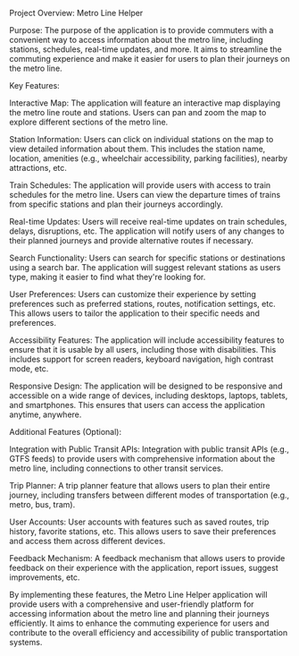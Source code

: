 Project Overview: Metro Line Helper

Purpose: The purpose of the application is to provide commuters with a convenient way to access information about the metro line, including stations, schedules, real-time updates, and more. It aims to streamline the commuting experience and make it easier for users to plan their journeys on the metro line.

Key Features:

Interactive Map: The application will feature an interactive map displaying the metro line route and stations. Users can pan and zoom the map to explore different sections of the metro line.

Station Information: Users can click on individual stations on the map to view detailed information about them. This includes the station name, location, amenities (e.g., wheelchair accessibility, parking facilities), nearby attractions, etc.

Train Schedules: The application will provide users with access to train schedules for the metro line. Users can view the departure times of trains from specific stations and plan their journeys accordingly.

Real-time Updates: Users will receive real-time updates on train schedules, delays, disruptions, etc. The application will notify users of any changes to their planned journeys and provide alternative routes if necessary.

Search Functionality: Users can search for specific stations or destinations using a search bar. The application will suggest relevant stations as users type, making it easier to find what they're looking for.

User Preferences: Users can customize their experience by setting preferences such as preferred stations, routes, notification settings, etc. This allows users to tailor the application to their specific needs and preferences.

Accessibility Features: The application will include accessibility features to ensure that it is usable by all users, including those with disabilities. This includes support for screen readers, keyboard navigation, high contrast mode, etc.

Responsive Design: The application will be designed to be responsive and accessible on a wide range of devices, including desktops, laptops, tablets, and smartphones. This ensures that users can access the application anytime, anywhere.

Additional Features (Optional):

Integration with Public Transit APIs: Integration with public transit APIs (e.g., GTFS feeds) to provide users with comprehensive information about the metro line, including connections to other transit services.

Trip Planner: A trip planner feature that allows users to plan their entire journey, including transfers between different modes of transportation (e.g., metro, bus, tram).

User Accounts: User accounts with features such as saved routes, trip history, favorite stations, etc. This allows users to save their preferences and access them across different devices.

Feedback Mechanism: A feedback mechanism that allows users to provide feedback on their experience with the application, report issues, suggest improvements, etc.

By implementing these features, the Metro Line Helper application will provide users with a comprehensive and user-friendly platform for accessing information about the metro line and planning their journeys efficiently. It aims to enhance the commuting experience for users and contribute to the overall efficiency and accessibility of public transportation systems.


